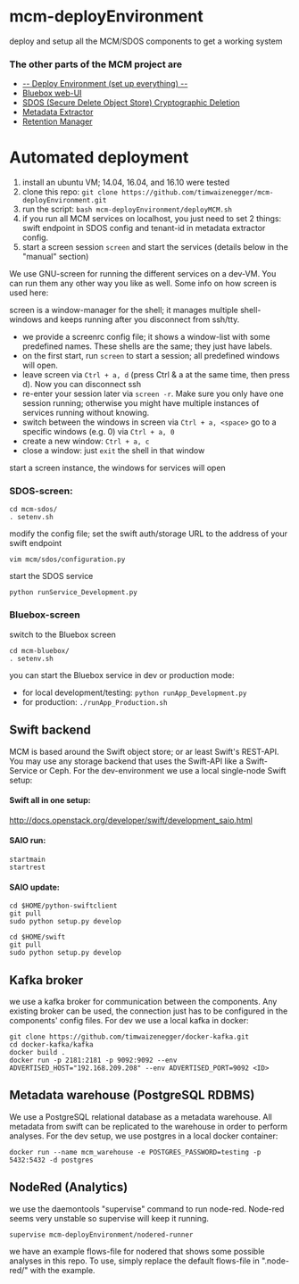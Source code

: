 # mcm-deployEnvironment
deploy and setup all the MCM/SDOS components to get a working system


### The other parts of the MCM project are
* [-- Deploy Environment (set up everything) --](https://github.com/timwaizenegger/mcm-deployEnvironment)
* [Bluebox web-UI](https://github.com/timwaizenegger/mcm-bluebox)
* [SDOS (Secure Delete Object Store) Cryptographic Deletion](https://github.com/timwaizenegger/mcm-sdos)
* [Metadata Extractor](https://github.com/timwaizenegger/mcm-metadataExtractor)
* [Retention Manager](https://github.com/timwaizenegger/mcm-retentionManager)



# Automated deployment

1. install an ubuntu VM; 14.04, 16.04, and 16.10 were tested
2. clone this repo: `git clone https://github.com/timwaizenegger/mcm-deployEnvironment.git`
3. run the script: `bash mcm-deployEnvironment/deployMCM.sh`
4. if you run all MCM services on localhost, you just need to set 2 things: swift endpoint in SDOS config and tenant-id in metadata extractor config.
5. start a screen session `screen` and start the services (details below in the "manual" section)


    
We use GNU-screen for running the different services on a dev-VM. You can run them any other way you like as well. Some info on how screen is used here:

screen is a window-manager for the shell; it manages multiple shell-windows and keeps running after you disconnect from ssh/tty.

* we provide a screenrc config file; it shows a window-list with some predefined names. These shells are the same; they just have labels.
* on the first start, run `screen` to start a session; all predefined windows will open.
* leave screen via `Ctrl + a, d` (press Ctrl & a at the same time, then press d). Now you can disconnect ssh
* re-enter your session later via `screen -r`. Make sure you only have one session running; otherwise you might have multiple instances of services running without knowing.
* switch between the windows in screen via `Ctrl + a, <space>` go to a specific windows (e.g. 0) via `Ctrl + a, 0`
* create a new window: `Ctrl + a, c`
* close a window: just `exit` the shell in that window
 
 
 
start a screen instance, the windows for services will open
### SDOS-screen:

    cd mcm-sdos/
    . setenv.sh    
modify the config file; set the swift auth/storage URL to the address of your swift endpoint

    vim mcm/sdos/configuration.py
    
start the SDOS service

    python runService_Development.py
    
    
### Bluebox-screen
switch to the Bluebox screen

    cd mcm-bluebox/
    . setenv.sh

you can start the Bluebox service in dev or production mode:

* for local development/testing: `python runApp_Development.py`
* for production: `./runApp_Production.sh`



## Swift backend
MCM is based around the Swift object store; or ar least Swift's REST-API. You may use
any storage backend that uses the Swift-API like a Swift-Service or Ceph. For the dev-environment we use
a local single-node Swift setup:

#### Swift all in one setup:
http://docs.openstack.org/developer/swift/development_saio.html

#### SAIO run:

    startmain
    startrest

#### SAIO update:

    cd $HOME/python-swiftclient
    git pull
    sudo python setup.py develop

    cd $HOME/swift
    git pull
    sudo python setup.py develop



## Kafka broker
we use a kafka broker for communication between the components.
Any existing broker can be used, the connection just has to be configured in the
components' config files. For dev we use a local kafka in docker:

    git clone https://github.com/timwaizenegger/docker-kafka.git
    cd docker-kafka/kafka
    docker build . 
    docker run -p 2181:2181 -p 9092:9092 --env ADVERTISED_HOST="192.168.209.208" --env ADVERTISED_PORT=9092 <ID>
    
     

## Metadata warehouse (PostgreSQL RDBMS)
We use a PostgreSQL relational database as a metadata warehouse. All metadata from swift can be
 replicated to the warehouse in order to perform analyses. For the dev setup, we use postgres in a local docker container:
 
    docker run --name mcm_warehouse -e POSTGRES_PASSWORD=testing -p 5432:5432 -d postgres

## NodeRed (Analytics)
we use the daemontools "supervise" command to run node-red. Node-red seems very unstable so supervise will keep it running.

    supervise mcm-deployEnvironment/nodered-runner
    
we have an example flows-file for nodered that shows some possible analyses in this repo. To use, simply replace the default flows-file in ".node-red/" with the example.

